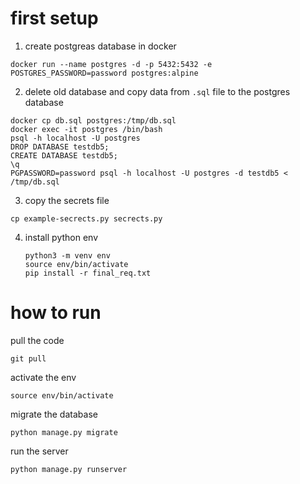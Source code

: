 # first setup

1) create postgreas database in docker

```
docker run --name postgres -d -p 5432:5432 -e POSTGRES_PASSWORD=password postgres:alpine
```

2) delete old database and copy data from `.sql` file to the postgres database

```
docker cp db.sql postgres:/tmp/db.sql
docker exec -it postgres /bin/bash
psql -h localhost -U postgres
DROP DATABASE testdb5;
CREATE DATABASE testdb5;
\q
PGPASSWORD=password psql -h localhost -U postgres -d testdb5 < /tmp/db.sql
```

3) copy the secrets file

```
cp example-secrects.py secrects.py
```

4) install python env
   ```
   python3 -m venv env
   source env/bin/activate
   pip install -r final_req.txt
   ```

# how to run

pull the code

```
git pull
```

activate the env

```
source env/bin/activate

```

migrate the database

```
python manage.py migrate
```

run the server

```
python manage.py runserver

```

